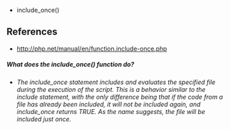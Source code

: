 * include_once()

## References
* http://php.net/manual/en/function.include-once.php

##### What does the include_once() function do?
* *The include_once statement includes and evaluates the specified file during the execution of the script. This is a behavior similar to the include statement, with the only difference being that if the code from a file has already been included, it will not be included again, and include_once returns TRUE. As the name suggests, the file will be included just once.*
